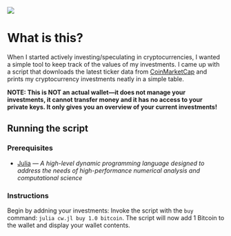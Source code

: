 ![](https://img.shields.io/github/license/philiparvidsson/Crypto-Wallet.svg)

# What is this?

When I started actively investing/speculating in cryptocurrencies, I wanted a simple tool to keep track of the values of my investments. I came up with a script that downloads the latest ticker data from [CoinMarketCap](https://coinmarketcap.com/) and prints my cryptocurrency investments neatly in a simple table.

**NOTE: This is NOT an actual wallet—it does not manage your investments, it cannot transfer money and it has no access to your private keys. It only gives you an overview of your current investments!**

## Running the script

### Prerequisites
* [Julia](https://julialang.org/) — *A high-level dynamic programming language designed to address the needs of high-performance numerical analysis and computational science*

### Instructions

Begin by addning your investments: Invoke the script with the `buy` command: `julia cw.jl buy 1.0 bitcoin`. The script will now add 1 Bitcoin to the wallet and display your wallet contents.
